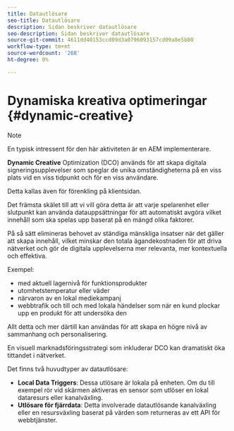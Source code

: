 ```yaml
---
title: Datautlösare
seo-title: Datautlösare
description: Sidan beskriver datautlösare
seo-description: Sidan beskriver datautlösare
source-git-commit: 4611dd40153ccd09d3a0796093157cd09a8e5b80
workflow-type: tm+mt
source-wordcount: '268'
ht-degree: 0%

---
```



# Dynamiska kreativa optimeringar {#dynamic-creative}

>[!NOTE]
>
>En typisk intressent för den här aktiviteten är en AEM implementerare.

**Dynamic Creative** Optimization (DCO) används för att skapa digitala signeringsupplevelser som speglar de unika omständigheterna på en viss plats vid en viss tidpunkt och för en viss användare.

Detta kallas även för förenkling på klientsidan.

Det främsta skälet till att vi vill göra detta är att varje spelarenhet eller slutpunkt kan använda datauppsättningar för att automatiskt avgöra vilket innehåll som ska spelas upp baserat på en mängd olika faktorer.

På så sätt elimineras behovet av ständiga mänskliga insatser när det gäller att skapa innehåll, vilket minskar den totala ägandekostnaden för att driva nätverket och gör de digitala upplevelserna mer relevanta, mer kontextuella och effektiva.

Exempel:

* med aktuell lagernivå för funktionsprodukter
* utomhetstemperatur eller väder
* närvaron av en lokal mediekampanj
* webbtrafik och till och med lokala händelser som när en kund plockar upp en produkt för att undersöka den

Allt detta och mer därtill kan användas för att skapa en högre nivå av sammanhang och personalisering.

En visuell marknadsföringsstrategi som inkluderar DCO kan dramatiskt öka tittandet i nätverket.

Det finns två huvudtyper av datautlösare:

* **Local Data Triggers**: Dessa utlösare är lokala på enheten. Om du till exempel rör vid skärmen aktiveras en sensor som utlöser en lokal dataresurs eller kanalväxling.
* **Utlösare för fjärrdata**: Detta involverade datautlösande kanalväxling eller en resursväxling baserat på värden som returneras av ett API för webbtjänster.

